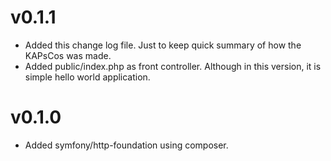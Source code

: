 # v0.1.1

* Added this change log file. Just to keep quick summary of how the KAPsCos was made.
* Added public/index.php as front controller. Although in this version, it is simple hello world application.

# v0.1.0

* Added symfony/http-foundation using composer.